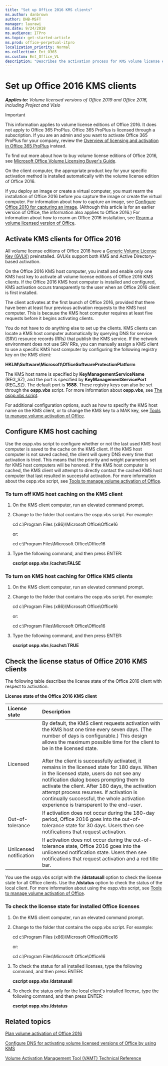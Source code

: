 ```yaml
---
title: "Set up Office 2016 KMS clients"
ms.author: danbrown
author: DHB-MSFT
manager: laurawi
ms.date: 9/24/2018
ms.audience: ITPro
ms.topic: get-started-article
ms.prod: office-perpetual-itpro
localization_priority: Normal
ms.collection: Ent_O365
ms.custom: Ent_Office_VL
description: "Describes the activation process for KMS volume license editions of Office 2016 on client computers."
---
```


# Set up Office 2016 KMS clients

***Applies to:*** *Volume licensed versions of Office 2019 and Office 2016, including Project and Visio*

  
> [!IMPORTANT]
> This information applies to volume license editions of Office 2016. It does not apply to Office 365 ProPlus. Office 365 ProPlus is licensed through a subscription. If you are an admin and you want to activate Office 365 ProPlus for your company, review the [Overview of licensing and activation in Office 365 ProPlus](../overview-of-licensing-and-activation-in-office-365-proplus.md) instead. 
  
To find out more about how to buy volume license editions of Office 2016, see [Microsoft Office Volume Licensing Buyer's Guide](https://www.microsoft.com/en-us/licensing/product-licensing/office.aspx).
  
On the client computer, the appropriate product key for your specific activation method is installed automatically with the volume license edition of Office 2016.
  
If you deploy an image or create a virtual computer, you must rearm the installation of Office 2016 before you capture the image or create the virtual computer. For information about how to capture an image, see [Configure Office 2010 for capturing an image](https://technet.microsoft.com/library/cc178964.aspx). (Although this article is for an earlier version of Office, the information also applies to Office 2016.) For information about how to rearm an Office 2016 installation, see [Rearm a volume licensed version of Office](rearm-an-office-installation-on-an-image-when-using-kms-to-activate.md).
  
## Activate KMS clients for Office 2016

All volume license editions of Office 2016 have a [Generic Volume License Key (GVLK)](gvlks.md) preinstalled. GVLKs support both KMS and Active Directory-based activation. 
  
On the Office 2016 KMS host computer, you install and enable only one KMS host key to activate all volume license editions of Office 2016 KMS clients. If the Office 2016 KMS host computer is installed and configured, KMS activation occurs transparently to the user when an Office 2016 client is first installed.
  
The client activates at the first launch of Office 2016, provided that there have been at least four previous activation requests to the KMS host computer. This is because the KMS host computer requires at least five requests before it begins activating clients.
  
You do not have to do anything else to set up the clients. KMS clients can locate a KMS host computer automatically by querying DNS for service (SRV) resource records (RRs) that publish the KMS service. If the network environment does not use SRV RRs, you can manually assign a KMS client to use a specific KMS host computer by configuring the following registry key on the KMS client:
  
 **HKLM\Software\Microsoft\OfficeSoftwareProtectionPlatform**
  
The KMS host name is specified by **KeyManagementServiceName** (REG_SZ), and the port is specified by **KeyManagementServicePort** (REG_SZ). The default port is **1688**. These registry keys can also be set through the **ospp.vbs** script. For more information about **ospp.vbs**, see [The ospp.vbs script](tools-to-manage-volume-activation-of-office.md#ospp).
  
For additional configuration options, such as how to specify the KMS host name on the KMS client, or to change the KMS key to a MAK key, see [Tools to manage volume activation of Office](tools-to-manage-volume-activation-of-office.md).
  
<a name="KMSClientCacheOnOff"> </a>

## Configure KMS host caching

Use the ospp.vbs script to configure whether or not the last used KMS host computer is saved to the cache on the KMS client. If the KMS host computer is not saved cached, the client will query DNS every time that activation is tried. This means that the priority and weight parameters set for KMS host computers will be honored. If the KMS host computer is cached, the KMS client will attempt to directly contact the cached KMS host computer that last resulted in successful activation. For more information about the ospp.vbs script, see [Tools to manage volume activation of Office](tools-to-manage-volume-activation-of-office.md).
  
### To turn off KMS host caching on the KMS client

1. On the KMS client computer, run an elevated command prompt.
    
2. Change to the folder that contains the ospp.vbs script. For example:
    
     cd c:\Program Files (x86)\Microsoft Office\Office16
    
    or:
    
     cd c:\Program Files\Microsoft Office\Office16
    
3. Type the following command, and then press ENTER:
    
    **cscript ospp.vbs /cachst:FALSE**
    
### To turn on KMS host caching for Office KMS clients

1. On the KMS client computer, run an elevated command prompt.
    
2. Change to the folder that contains the ospp.vbs script. For example:
    
     cd c:\Program Files (x86)\Microsoft Office\Office16
    
    or:
    
     cd c:\Program Files\Microsoft Office\Office16
    
3. Type the following command, and then press ENTER:
    
    **cscript ospp.vbs /cachst:TRUE**
    
## Check the license status of Office 2016 KMS clients

The following table describes the license state of the Office 2016 client with respect to activation.
  
**License state of the Office 2016 KMS client**

|**License state**|**Description**|
|:-----|:-----|
|Licensed  <br/> |By default, the KMS client requests activation with the KMS host one time every seven days. (The number of days is configurable.) This design allows the maximum possible time for the client to be in the licensed state.  <br/> <br/>After the client is successfully activated, it remains in the licensed state for 180 days. When in the licensed state, users do not see any notification dialog boxes prompting them to activate the client. After 180 days, the activation attempt process resumes. If activation is continually successful, the whole activation experience is transparent to the end-user.  <br/> |
|Out-of-tolerance  <br/> |If activation does not occur during the 180-day period, Office 2016 goes into the out-of-tolerance state for 30 days. Users then see notifications that request activation.  <br/> |
|Unlicensed notification  <br/> |If activation does not occur during the out-of-tolerance state, Office 2016 goes into the unlicensed notification state. Users then see notifications that request activation and a red title bar.  <br/> |
   
You use the ospp.vbs script with the **/dstatusall** option to check the license state for all Office clients. Use the **/dstatus** option to check the status of the local client. For more information about using the ospp.vbs script, see [Tools to manage volume activation of Office](tools-to-manage-volume-activation-of-office.md).
  
### To check the license state for installed Office licenses

1. On the KMS client computer, run an elevated command prompt.
    
2. Change to the folder that contains the ospp.vbs script. For example:
    
     cd c:\Program Files (x86)\Microsoft Office\Office16
    
    or:
    
     cd c:\Program Files\Microsoft Office\Office16
    
3. To check the status for all installed licenses, type the following command, and then press ENTER:
    
    **cscript ospp.vbs /dstatusall**
    
4. To check the status only for the local client's installed license, type the following command, and then press ENTER:
    
    **cscript ospp.vbs /dstatus**
    
## Related topics
[Plan volume activation of Office 2016](plan-volume-activation-of-office.md)
  
[Configure DNS for activating volume licensed versions of Office by using KMS](configure-dns-to-activate-office-by-using-kms.md)

[Volume Activation Management Tool (VAMT) Technical Reference](https://docs.microsoft.com/windows/deployment/volume-activation/volume-activation-management-tool)

